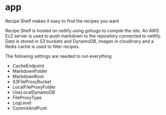 # app
Recipe Shelf makes it easy to find the recipes you want

Recipe Shelf is hosted on netlify using gohugo to compile the site. An AWS Ec2 server is used to push markdown to the repository connected to netlify. Data is stored in S3 buckets and DynamoDB, images in cloudinary and a Redis cache is used to filter recipes.

The following settings are needed to run everything
  - CacheEndpoint
  - MarkdownFolder
  - MarkdownRoot
  - S3FileProxyBucket
  - LocalFileProxyFolder
  - UseLocalDynamoDB
  - FileProxyType
  - LogLevel
  - CommitAndPush

